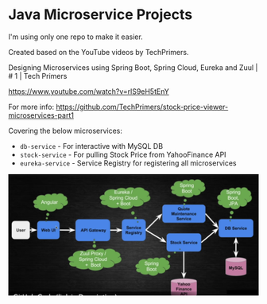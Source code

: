 # Java Microservice Projects

I'm using only one repo to make it easier.

Created based on the YouTube videos by TechPrimers.

Designing Microservices using Spring Boot, Spring Cloud, Eureka and Zuul | # 1 | Tech Primers

https://www.youtube.com/watch?v=rlS9eH5tEnY

For more info:
https://github.com/TechPrimers/stock-price-viewer-microservices-part1

Covering the below microservices:

- `db-service` - For interactive with MySQL DB
- `stock-service` - For pulling Stock Price from YahooFinance API
- `eureka-service` - Service Registry for registering all microservices

![Architecture](Components-Diagram.PNG)
